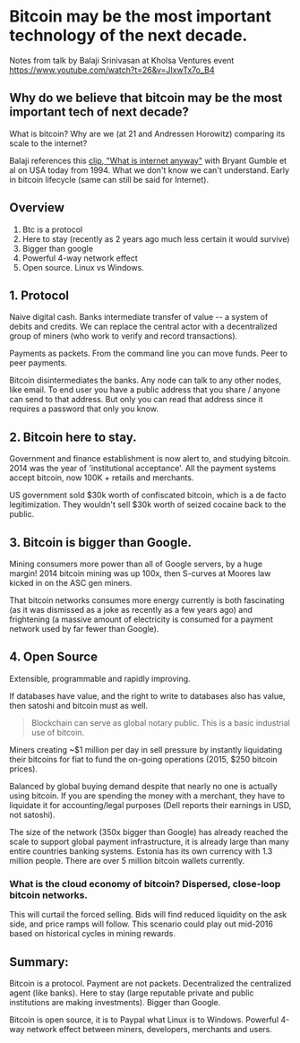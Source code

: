 # Bitcoin may be the most important technology of the next decade.

Notes from talk by Balaji Srinivasan at Kholsa Ventures event https://www.youtube.com/watch?t=26&v=JIxwTx7o_B4


## Why do we believe that bitcoin may be the most important tech of next decade?

What is bitcoin? Why are we (at 21 and Andressen Horowitz) comparing its scale to the internet? 

Balaji references this [clip, "What is internet anyway"][clip] with Bryant Gumble et al on USA today from 1994.  What we don't know we can't understand.  Early in bitcoin lifecycle (same can still be said for Internet).

## Overview

1.  Btc is a protocol
2.  Here to stay (recently as 2 years ago much less certain it would survive)
3.  Bigger than google
4.  Powerful 4-way network effect 
5.  Open source.  Linux vs Windows. 

## 1. Protocol 

Naive digital cash.  Banks intermediate transfer of value  -- a system of debits and credits.  We can replace the central actor with a decentralized group of miners (who work to verify and record transactions).

Payments as packets.  From the command line you can move funds.  Peer to peer payments.

Bitcoin disintermediates the banks.  Any node can talk to any other nodes, like email.  To end user you have a public address that you share / anyone can send to that address.  But only you can read that address since it requires a password that only you know. 

## 2.  Bitcoin here to stay. 

Government and finance establishment is now alert to, and studying bitcoin.   2014 was the year of 'institutional acceptance'.  All the payment systems accept bitcoin, now 100K + retails and merchants. 

US government sold $30k worth of confiscated bitcoin, which is a de facto legitimization.   They wouldn't sell $30k worth of seized cocaine back to the public.

## 3. Bitcoin is bigger than Google.

Mining consumers more power than all of Google servers, by a huge margin!  2014 bitcoin mining was up 100x, then S-curves at Moores law kicked in on the ASC gen miners.

That bitcoin networks consumes more energy currently is both fascinating (as it was dismissed as a joke as recently as a few years ago) and frightening (a massive amount of electricity is consumed for a payment network used by far fewer than Google).

##  4.  Open Source 

Extensible, programmable and rapidly improving. 

If databases have value, and the right to write to databases also has value, then satoshi and bitcoin must as well.

> Blockchain can serve as global notary public.  This is a basic industrial use of bitcoin. 

Miners creating ~$1 million per day in sell pressure by instantly liquidating their bitcoins for fiat to fund the on-going operations (2015, $250 bitcoin prices).

Balanced by global buying demand despite that nearly no one is actually using bitcoin.  If you are spending the money with a merchant, they have to liquidate it for accounting/legal purposes (Dell reports their earnings in USD, not satoshi).

The size of the network (350x bigger than Google) has already reached the scale to support global payment infrastructure, it is already large than many entire countries banking systems.  Estonia has its own currency with 1.3 million people.  There are over 5 million bitcoin wallets currently.

### What is the cloud economy of bitcoin?  Dispersed, close-loop bitcoin networks.

This will curtail the forced selling.  Bids will find reduced liquidity on the ask side, and price ramps will follow.  This scenario could play out mid-2016 based on historical cycles in mining rewards.   

## Summary: 

Bitcoin is a protocol.  Payment are not packets.  Decentralized the centralized agent (like banks).  Here to stay (large reputable private and public institutions are making investments).  Bigger than Google. 

Bitcoin is open source, it is to Paypal what Linux is to Windows.  Powerful 4-way network effect between miners, developers, merchants and users. 

[clip]: https://www.youtube.com/watch?v=UlJku_CSyNg